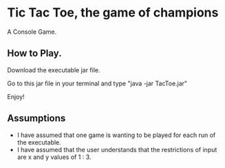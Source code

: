 # Tic Tac Toe, the game of champions
A Console Game.  

How to Play. 
--
Download the executable jar file. 

Go to this jar file in your terminal and type "java -jar TacToe.jar"

Enjoy!


Assumptions
--
- I have assumed that one game is wanting to be played for each run of the executable. 
- I have assumed that the user understands that the restrictions of input are x and y values of 1 : 3. 
